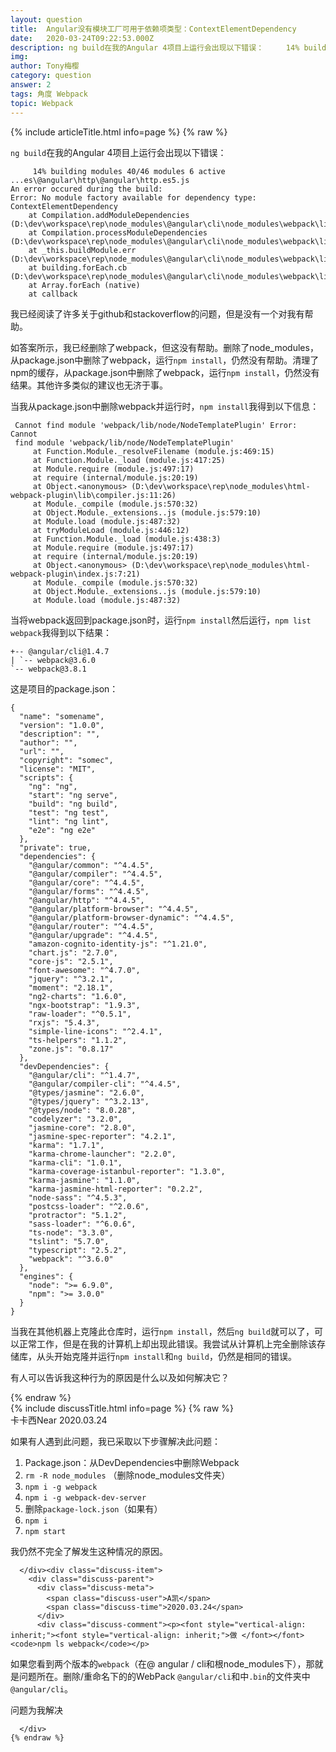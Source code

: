 ```yaml
---
layout: question
title:  Angular没有模块工厂可用于依赖项类型：ContextElementDependency
date:   2020-03-24T09:22:53.000Z
description: ng build在我的Angular 4项目上运行会出现以下错误：     14% building modules 40/46 modules 6 ...
img: 
author: Tony梅樱
category: question
answer: 2
tags: 角度 Webpack
topic: Webpack
---
```

<div class="article-root">
  <div class="article">
    {% include articleTitle.html info=page %}
    {% raw %}
    <div class="article-content"><p><font style="vertical-align: inherit;"></font><code>ng build</code><font style="vertical-align: inherit;"><font style="vertical-align: inherit;">在我的Angular 4项目上</font><font style="vertical-align: inherit;">运行</font><font style="vertical-align: inherit;">会出现以下错误：</font></font></p>

<pre><code>     14% building modules 40/46 modules 6 active ...es\@angular\http\@angular\http.es5.js<font></font>
An error occured during the build:<font></font>
Error: No module factory available for dependency type: ContextElementDependency<font></font>
    at Compilation.addModuleDependencies (D:\dev\workspace\rep\node_modules\@angular\cli\node_modules\webpack\lib\Compilation.js:213:21)<font></font>
    at Compilation.processModuleDependencies (D:\dev\workspace\rep\node_modules\@angular\cli\node_modules\webpack\lib\Compilation.js:202:8)<font></font>
    at _this.buildModule.err (D:\dev\workspace\rep\node_modules\@angular\cli\node_modules\webpack\lib\Compilation.js:350:14)<font></font>
    at building.forEach.cb (D:\dev\workspace\rep\node_modules\@angular\cli\node_modules\webpack\lib\Compilation.js:147:27)<font></font>
    at Array.forEach (native)<font></font>
    at callback <font></font>
</code></pre>

<p><font style="vertical-align: inherit;"><font style="vertical-align: inherit;">我已经阅读了许多关于github和stackoverflow的问题，但是没有一个对我有帮助。</font></font></p>

<p><font style="vertical-align: inherit;"><font style="vertical-align: inherit;">如答案所示，我已经删除了webpack，但这没有帮助。</font><font style="vertical-align: inherit;">删除了node_modules，从package.json中删除了webpack，运行</font></font><code>npm install</code><font style="vertical-align: inherit;"><font style="vertical-align: inherit;">，仍然没有帮助。</font><font style="vertical-align: inherit;">清理了npm的缓存，从package.json中删除了webpack，运行</font></font><code>npm install</code><font style="vertical-align: inherit;"><font style="vertical-align: inherit;">，仍然没有结果。</font><font style="vertical-align: inherit;">其他许多类似的建议也无济于事。</font></font></p>

<p><font style="vertical-align: inherit;"><font style="vertical-align: inherit;">当我从package.json中删除webpack并运行时，</font></font><code>npm install</code><font style="vertical-align: inherit;"><font style="vertical-align: inherit;">我得到以下信息：</font></font></p>

<pre><code> Cannot find module 'webpack/lib/node/NodeTemplatePlugin' Error: Cannot<font></font>
 find module 'webpack/lib/node/NodeTemplatePlugin'<font></font>
     at Function.Module._resolveFilename (module.js:469:15)<font></font>
     at Function.Module._load (module.js:417:25)<font></font>
     at Module.require (module.js:497:17)<font></font>
     at require (internal/module.js:20:19)<font></font>
     at Object.&lt;anonymous&gt; (D:\dev\workspace\rep\node_modules\html-webpack-plugin\lib\compiler.js:11:26)<font></font>
     at Module._compile (module.js:570:32)<font></font>
     at Object.Module._extensions..js (module.js:579:10)<font></font>
     at Module.load (module.js:487:32)<font></font>
     at tryModuleLoad (module.js:446:12)<font></font>
     at Function.Module._load (module.js:438:3)<font></font>
     at Module.require (module.js:497:17)<font></font>
     at require (internal/module.js:20:19)<font></font>
     at Object.&lt;anonymous&gt; (D:\dev\workspace\rep\node_modules\html-webpack-plugin\index.js:7:21)<font></font>
     at Module._compile (module.js:570:32)<font></font>
     at Object.Module._extensions..js (module.js:579:10)<font></font>
     at Module.load (module.js:487:32)<font></font>
</code></pre>

<p><font style="vertical-align: inherit;"><font style="vertical-align: inherit;">当将webpack返回到package.json时，运行</font></font><code>npm install</code><font style="vertical-align: inherit;"><font style="vertical-align: inherit;">然后运行，</font></font><code>npm list webpack</code><font style="vertical-align: inherit;"><font style="vertical-align: inherit;">我得到以下结果：</font></font></p>

<pre><code>+-- @angular/cli@1.4.7<font></font>
| `-- webpack@3.6.0<font></font>
`-- webpack@3.8.1<font></font>
</code></pre>

<p><font style="vertical-align: inherit;"><font style="vertical-align: inherit;">这是项目的package.json：</font></font></p>

<pre><code>{<font></font>
  "name": "somename",<font></font>
  "version": "1.0.0",<font></font>
  "description": "",<font></font>
  "author": "",<font></font>
  "url": "",<font></font>
  "copyright": "somec",<font></font>
  "license": "MIT",<font></font>
  "scripts": {<font></font>
    "ng": "ng",<font></font>
    "start": "ng serve",<font></font>
    "build": "ng build",<font></font>
    "test": "ng test",<font></font>
    "lint": "ng lint",<font></font>
    "e2e": "ng e2e"<font></font>
  },<font></font>
  "private": true,<font></font>
  "dependencies": {<font></font>
    "@angular/common": "^4.4.5",<font></font>
    "@angular/compiler": "^4.4.5",<font></font>
    "@angular/core": "^4.4.5",<font></font>
    "@angular/forms": "^4.4.5",<font></font>
    "@angular/http": "^4.4.5",<font></font>
    "@angular/platform-browser": "^4.4.5",<font></font>
    "@angular/platform-browser-dynamic": "^4.4.5",<font></font>
    "@angular/router": "^4.4.5",<font></font>
    "@angular/upgrade": "^4.4.5",<font></font>
    "amazon-cognito-identity-js": "^1.21.0",<font></font>
    "chart.js": "2.7.0",<font></font>
    "core-js": "2.5.1",<font></font>
    "font-awesome": "^4.7.0",<font></font>
    "jquery": "^3.2.1",<font></font>
    "moment": "2.18.1",<font></font>
    "ng2-charts": "1.6.0",<font></font>
    "ngx-bootstrap": "1.9.3",<font></font>
    "raw-loader": "^0.5.1",<font></font>
    "rxjs": "5.4.3",<font></font>
    "simple-line-icons": "^2.4.1",<font></font>
    "ts-helpers": "1.1.2",<font></font>
    "zone.js": "0.8.17"<font></font>
  },<font></font>
  "devDependencies": {<font></font>
    "@angular/cli": "^1.4.7",<font></font>
    "@angular/compiler-cli": "^4.4.5",<font></font>
    "@types/jasmine": "2.6.0",<font></font>
    "@types/jquery": "^3.2.13",<font></font>
    "@types/node": "8.0.28",<font></font>
    "codelyzer": "3.2.0",<font></font>
    "jasmine-core": "2.8.0",<font></font>
    "jasmine-spec-reporter": "4.2.1",<font></font>
    "karma": "1.7.1",<font></font>
    "karma-chrome-launcher": "2.2.0",<font></font>
    "karma-cli": "1.0.1",<font></font>
    "karma-coverage-istanbul-reporter": "1.3.0",<font></font>
    "karma-jasmine": "1.1.0",<font></font>
    "karma-jasmine-html-reporter": "0.2.2",<font></font>
    "node-sass": "^4.5.3",<font></font>
    "postcss-loader": "^2.0.6",<font></font>
    "protractor": "5.1.2",<font></font>
    "sass-loader": "^6.0.6",<font></font>
    "ts-node": "3.3.0",<font></font>
    "tslint": "5.7.0",<font></font>
    "typescript": "2.5.2",<font></font>
    "webpack": "^3.6.0"<font></font>
  },<font></font>
  "engines": {<font></font>
    "node": "&gt;= 6.9.0",<font></font>
    "npm": "&gt;= 3.0.0"<font></font>
  }<font></font>
}<font></font>
</code></pre>

<p><font style="vertical-align: inherit;"><font style="vertical-align: inherit;">当我在其他机器上克隆此仓库时，运行</font></font><code>npm install</code><font style="vertical-align: inherit;"><font style="vertical-align: inherit;">，然后</font></font><code>ng build</code><font style="vertical-align: inherit;"><font style="vertical-align: inherit;">就可以了，可以正常工作，但是在我的计算机上却出现此错误。</font><font style="vertical-align: inherit;">我尝试从计算机上完全删除该存储库，从头开始克隆并运行</font></font><code>npm install</code><font style="vertical-align: inherit;"><font style="vertical-align: inherit;">和</font></font><code>ng build</code><font style="vertical-align: inherit;"><font style="vertical-align: inherit;">，仍然是相同的错误。</font></font></p>

<p><font style="vertical-align: inherit;"><font style="vertical-align: inherit;">有人可以告诉我这种行为的原因是什么以及如何解决它？</font></font></p></div>
    {% endraw %}
  </div>

  <div class="discuss-wrapper">
    {% include discussTitle.html info=page %}
    {% raw %}
    <div class="discuss-item">
        <div class="discuss-parent">
          <div class="discuss-meta">
            <span class="discuss-user">卡卡西Near</span>
            <span class="discuss-time">2020.03.24</span>
          </div>
          <div class="discuss-comment"><p><font style="vertical-align: inherit;"><font style="vertical-align: inherit;">如果有人遇到此问题，我已采取以下步骤解决此问题：</font></font></p>

<ol>
<li><font style="vertical-align: inherit;"><font style="vertical-align: inherit;">Package.json：从DevDependencies中删除Webpack</font></font></li>
<li><code>rm -R node_modules</code><font style="vertical-align: inherit;"><font style="vertical-align: inherit;"> （删除node_modules文件夹）</font></font></li>
<li><code>npm i -g webpack</code></li>
<li><code>npm i -g webpack-dev-server</code></li>
<li><font style="vertical-align: inherit;"><font style="vertical-align: inherit;">删除</font></font><code>package-lock.json</code><font style="vertical-align: inherit;"><font style="vertical-align: inherit;">（如果有）</font></font></li>
<li><code>npm i</code></li>
<li><code>npm start</code></li>
</ol>

<p><font style="vertical-align: inherit;"><font style="vertical-align: inherit;">我仍然不完全了解发生这种情况的原因。</font></font></p></div>
        </div>
        
      </div><div class="discuss-item">
        <div class="discuss-parent">
          <div class="discuss-meta">
            <span class="discuss-user">A凯</span>
            <span class="discuss-time">2020.03.24</span>
          </div>
          <div class="discuss-comment"><p><font style="vertical-align: inherit;"><font style="vertical-align: inherit;">做 </font></font><code>npm ls webpack</code></p>

<p><font style="vertical-align: inherit;"><font style="vertical-align: inherit;">如果您看到两个版本的</font></font><code>webpack</code><font style="vertical-align: inherit;"><font style="vertical-align: inherit;">（在@ angular / cli和根node_modules下），那就是问题所在。</font><font style="vertical-align: inherit;">删除/重命名下的的WebPack </font></font><code>@angular/cli</code><font style="vertical-align: inherit;"><font style="vertical-align: inherit;">和中</font></font><code>.bin</code><font style="vertical-align: inherit;"><font style="vertical-align: inherit;">的文件夹中</font></font><code>@angular/cli</code><font style="vertical-align: inherit;"><font style="vertical-align: inherit;">。</font></font></p>

<p><font style="vertical-align: inherit;"><font style="vertical-align: inherit;">问题为我解决</font></font></p></div>
        </div>
        
      </div>
    {% endraw %}
  </div>
<div>
